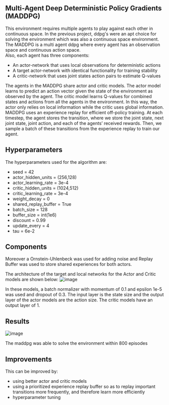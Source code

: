 ## Multi-Agent Deep Deterministic Policy Gradients (MADDPG)

This environment requires multiple agents to play against each other in continuous space. In the previous project, ddpg's were an apt choice for solving the
environment which was also a continuous space environment.
The MADDPG is a multi agent ddpg where every agent has an observation space and continuous action space. <br>
Also, each agent has three components:
- An actor-network that uses local observations for deterministic actions
- A target actor-network with identical functionality for training stability
- A critic-network that uses joint states action pairs to estimate Q-values

The agents in the MADDPG share actor and critic models. The actor model learns to predict an action vector given the state of the environment 
as observed by the agent. The critic model learns Q-values for combined states and actions from all the agents in the environment. 
In this way, the actor only relies on local information while the critic uses global information.
MADDPG uses an experience replay for efficient off-policy training. At each timestep, the agent stores the transition,
where we store the joint state, next joint state, joint action, and each of the agents’ received rewards. 
Then, we sample a batch of these transitions from the experience replay to train our agent.

## Hyperparameters
The hyperparameters used for the algorithm are:
- seed = 42
- actor_hidden_units = (256,128)
- actor_learning_rate = 3e-4
- critic_hidden_units = (1024,512)
- critic_learning_rate = 3e-4
- weight_decay = 0
- shared_replay_buffer = True
- batch_size = 128
- buffer_size = int(1e6)
- discount = 0.99
- update_every = 4
- tau = 6e-2

## Components
Moreover a Ornstein-Uhlenbeck was used for adding noise and Replay Buffer was used to store shared experiences for both actors. 

The architecture of the target and local networks for the Actor and Critic models are shown below:
![image](https://user-images.githubusercontent.com/46076665/112245985-59511a80-8c28-11eb-8f76-a354d31d3e07.png)

In these models, a batch normalizer with momentum of 0.1 and epsilon 1e-5 was used and dropout of 0.3. 
The input layer is the state size and the output layer of the actor models are the action size. The critic models have an output layer of 1.


## Results
![image](https://user-images.githubusercontent.com/46076665/112246373-ec8a5000-8c28-11eb-92b7-5bd885f5f7be.png)

The maddpg was able to solve the environment within 800 episodes

## Improvements

This can be improved by:
- using better actor and critic models
- using a prioritized experience replay buffer so as to replay important transitions more frequently, and therefore learn more efficiently
- hyperparameter tuning
